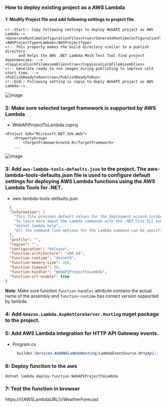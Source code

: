 ### How to deploy existing project as a AWS Lambda

#### 1: Modify Project file and add following settings to project file.
```csproj
<!--Start:: Copy following settings to deploy WebAPI project as AWS Lambda-->
<GenerateRuntimeConfigurationFiles>true</GenerateRuntimeConfigurationFiles>
<AWSProjectType>Lambda</AWSProjectType>
<!-- This property makes the build directory similar to a publish directory
      and helps the AWS .NET Lambda Mock Test Tool find project dependencies. -->
<CopyLocalLockFileAssemblies>true</CopyLocalLockFileAssemblies>
<!-- Generate ready to run images during publishing to improve cold start time. -->
<PublishReadyToRun>true</PublishReadyToRun>
<!--End:: Following setting is copie to deply WebAPI project as AWS Lambda-->
```
![image](https://github.com/nirajp82/AWSServicesForCSharpDevelopers/assets/61636643/83a3fb64-157c-49cc-a272-0fc83da46c30)

### 2: Make sure selected target framework is supported by AWS Lambda
- WebAPIProjectToLambda.csproj
```csproj
<Project Sdk="Microsoft.NET.Sdk.Web">
	<PropertyGroup>
		<TargetFramework>net8.0</TargetFramework>
    ...
```
![image](https://github.com/nirajp82/AWSServicesForCSharpDevelopers/assets/61636643/a2e6dff1-53ea-450c-b392-9a01c974387f)

### 3: Add `aws-lambda-tools-defaults.json` to the project.  The aws-lambda-tools-defaults.json file is used to configure default settings for deploying AWS Lambda functions using the AWS Lambda Tools for .NET.
- aws-lambda-tools-defaults.json
``` json
  {
  "Information": [
    "This file provides default values for the deployment wizard inside Visual Studio and the AWS Lambda commands added to the .NET Core CLI.",
    "To learn more about the Lambda commands with the .NET Core CLI execute the following command at the command line in the project root directory.",
    "dotnet lambda help",
    "All the command line options for the Lambda command can be specified in this file."
  ],
  "profile": "",
  "region": "",
  "configuration": "Release",
  "function-architecture": "x86_64",
  "function-runtime": "dotnet8",
  "function-memory-size": 256,
  "function-timeout": 30,
  "function-handler": "WebAPIProjectToLambda",
  "function-url-enable": true
}
```
**Note**: Make sure function `function-handler` attribute contains the actual name of the assembly and `function-runtime` has correct version supported by lambda. 

### 4: Add `Amazon.Lambda.AspNetCoreServer.Hosting` nuget package to the project.

### 5: Add AWS Lambda integration for HTTP API Gateway events.
- Program.cs
  ```cs
	builder.Services.AddAWSLambdaHosting(LambdaEventSource.HttpApi);
  ```
### 6: Deploy function to the aws
```dotnet lambda deploy-function WebAPIProjectToLambda```

### 7: Test the function in browser
https://{{AWSLambdaURL}}/WeatherForecast
